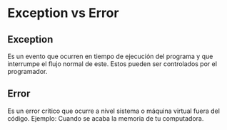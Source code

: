 # Exception vs Error

## Exception
Es un evento que ocurren en tiempo de ejecución del programa y que interrumpe el flujo normal de este.
Estos pueden ser controlados por el programador.

## Error
Es un error crítico que ocurre a nivel sistema o máquina virtual fuera del código. Ejemplo: Cuando se acaba la memoria
de tu computadora.